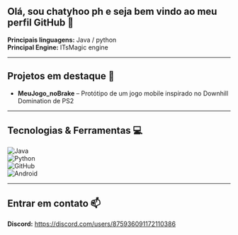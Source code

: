 ## Olá, sou chatyhoo ph e seja bem vindo ao meu perfil GitHub 👾
**Principais linguagens:** Java / python  
**Principal Engine:** ITsMagic engine  

---

## Projetos em destaque 🚀
- **MeuJogo_noBrake** – Protótipo de um jogo mobile inspirado no Downhill Domination de PS2  

---

## Tecnologias & Ferramentas 💻
![Java](https://img.shields.io/badge/Java-%23ED8B00.svg?style=for-the-badge&logo=openjdk&logoColor=white)  
![Python](https://img.shields.io/badge/Python-3776AB.svg?style=for-the-badge&logo=python&logoColor=white)  
![GitHub](https://img.shields.io/badge/GitHub-%23121011.svg?style=for-the-badge&logo=github&logoColor=white)  
![Android](https://img.shields.io/badge/Android-%233DDC84.svg?style=for-the-badge&logo=android&logoColor=white)  

---

## Entrar em contato 📫
**Discord:** https://discord.com/users/875936091172110386
